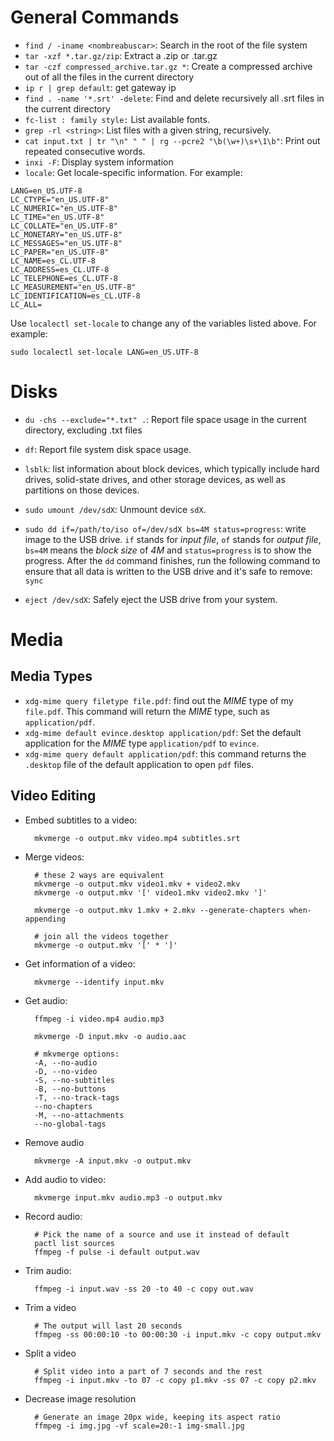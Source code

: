 # General Commands

- `find / -iname <nombreabuscar>`: Search in the root of the file system
- `tar -xzf *.tar.gz/zip`: Extract a .zip or .tar.gz
- `tar -czf compressed_archive.tar.gz *`: Create a compressed archive out of
  all the files in the current directory
- `ip r | grep default`: get gateway ip
- `find . -name '*.srt' -delete`: Find and delete recursively all .srt files in
  the current directory
- `fc-list : family style:` List available fonts.
- `grep -rl <string>`: List files with a given string, recursively.
- `cat input.txt | tr "\n" " " | rg --pcre2 "\b(\w+)\s+\1\b"`: Print out
  repeated consecutive words.
- `inxi -F`: Display system information
- `locale`: Get locale-specific information. For example:

```
LANG=en_US.UTF-8
LC_CTYPE="en_US.UTF-8"
LC_NUMERIC="en_US.UTF-8"
LC_TIME="en_US.UTF-8"
LC_COLLATE="en_US.UTF-8"
LC_MONETARY="en_US.UTF-8"
LC_MESSAGES="en_US.UTF-8"
LC_PAPER="en_US.UTF-8"
LC_NAME=es_CL.UTF-8
LC_ADDRESS=es_CL.UTF-8
LC_TELEPHONE=es_CL.UTF-8
LC_MEASUREMENT="en_US.UTF-8"
LC_IDENTIFICATION=es_CL.UTF-8
LC_ALL=
```

Use `localectl set-locale` to change any of the variables listed above. For
example:

`sudo localectl set-locale LANG=en_US.UTF-8`

# Disks

- `du -chs --exclude="*.txt" .`: Report file space usage in the current
  directory, excluding .txt files
- `df`: Report file system disk space usage.

- `lsblk`: list information about block devices, which typically include hard
  drives, solid-state drives, and other storage devices, as well as partitions on
  those devices.
- `sudo umount /dev/sdX`: Unmount device `sdX`.
- `sudo dd if=/path/to/iso of=/dev/sdX bs=4M status=progress`: write image to
  the USB drive. `if` stands for _input file_, `of` stands for _output file_,
  `bs=4M` means the _block size_ of _4M_ and `status=progress` is to show the
  progress. After the `dd` command finishes, run the following command to ensure
  that all data is written to the USB drive and it's safe to remove: `sync`
- `eject /dev/sdX`: Safely eject the USB drive from your system.

# Media

## Media Types

- `xdg-mime query filetype file.pdf`: find out the _MIME_ type of my `file.pdf`. This
  command will return the _MIME_ type, such as `application/pdf`.
- `xdg-mime default evince.desktop application/pdf`: Set the default
  application for the _MIME_ type `application/pdf` to `evince`.
- `xdg-mime query default application/pdf`: this command returns the `.desktop`
  file of the default application to open `pdf` files.

## Video Editing

- Embed subtitles to a video:

        mkvmerge -o output.mkv video.mp4 subtitles.srt

- Merge videos:

        # these 2 ways are equivalent
        mkvmerge -o output.mkv video1.mkv + video2.mkv
        mkvmerge -o output.mkv '[' video1.mkv video2.mkv ']'

        mkvmerge -o output.mkv 1.mkv + 2.mkv --generate-chapters when-appending

        # join all the videos together
        mkvmerge -o output.mkv '[' * ']'

- Get information of a video:

        mkvmerge --identify input.mkv

- Get audio:

        ffmpeg -i video.mp4 audio.mp3

        mkvmerge -D input.mkv -o audio.aac

        # mkvmerge options:
        -A, --no-audio
        -D, --no-video
        -S, --no-subtitles
        -B, --no-buttons
        -T, --no-track-tags
        --no-chapters
        -M, --no-attachments
        --no-global-tags

- Remove audio

        mkvmerge -A input.mkv -o output.mkv

- Add audio to video:

        mkvmerge input.mkv audio.mp3 -o output.mkv

- Record audio:

        # Pick the name of a source and use it instead of default
        pactl list sources
        ffmpeg -f pulse -i default output.wav

- Trim audio:

        ffmpeg -i input.wav -ss 20 -to 40 -c copy out.wav

- Trim a video

        # The output will last 20 seconds
        ffmpeg -ss 00:00:10 -to 00:00:30 -i input.mkv -c copy output.mkv

- Split a video

        # Split video into a part of 7 seconds and the rest
        ffmpeg -i input.mkv -to 07 -c copy p1.mkv -ss 07 -c copy p2.mkv

- Decrease image resolution

        # Generate an image 20px wide, keeping its aspect ratio
        ffmpeg -i img.jpg -vf scale=20:-1 img-small.jpg
